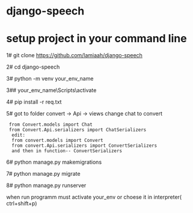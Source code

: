 # django-speech

#  setup project in your command line
  
1#    git clone https://github.com/lamiaah/django-speech

2#    cd django-speech

3#    python -m venv   your_env_name

 3##    your_env_name\Scripts\activate
 
4#    pip install -r req.txt

5#    got to folder convert -> Api -> views  change  chat to convert 

     from Convert.models import Chat
     from Convert.Api.serializers import ChatSerializers
      edit:
      from convert.models import Convert
      from convert.Api.serializers import ConvertSerializers
      and then in function-- ConvertSerializers
      
  6# python manage.py makemigrations
  
  7# python manage.py migrate
  
  8# python manage.py runserver
  
  when run programm must activate your_env
  or choese it in interpreter( ctrl+shift+p)
      
